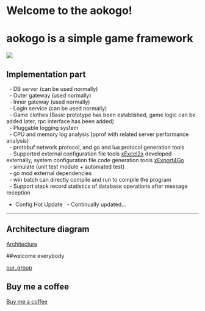# Welcome to the aokogo!  
# aokogo is a simple game framework  

![](https://i.imgur.com/OUFzKJB.jpg)

## Implementation part  
  - DB server (can be used normally)  
  - Outer gateway (used normally)  
  - Inner gateway (used normally)  
  - Login service (can be used normally)  
  - Game clothes (Basic prototype has been established, game logic can be added later, rpc interface has been added)  
  - Pluggable logging system  
  - CPU and memory log analysis (pprof with related server performance analysis)  
  - protobuf network protocol, and go and lua protocol generation tools  
  - Supported external configuration file tools [xExcel2x](https://github.com/Peakchen/xExcel2x) developed externally, system configuration       file code generation tools [xExport4Go](https://github.com/Peakchen/xExport4Go)  
  - simulate (unit test module + automated test)  
  - go mod external dependencies  
  - win batch can directly compile and run to compile the program  
  - Support stack record statistics of database operations after message reception   
  - Config Hot Update
  - Continually updated...
***

 
## Architecture diagram 

[Architecture](https://github.com/Peakchen/aoko/blob/master/src/note/pic/server_struct.png)  

##welcome everybody  

[our_group](https://github.com/Peakchen/aoko/blob/master/src/note/pic/qq_group.png)

## Buy me a coffee
[Buy me a coffee](https://github.com/Peakchen/aokogo/tree/master/src/note/pic/BuyMeACoffee.jpeg)

